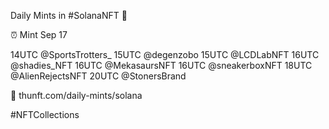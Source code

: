 Daily Mints in #SolanaNFT 🚀

⏰ Mint Sep 17

14UTC @SportsTrotters_
15UTC @degenzobo
15UTC @LCDLabNFT
16UTC @shadies_NFT
16UTC @MekasaursNFT
16UTC @sneakerboxNFT
18UTC @AlienRejectsNFT
20UTC @StonersBrand

🔗 thunft.com/daily-mints/solana

#NFTCollections